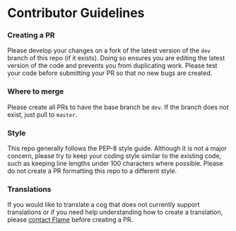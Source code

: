# Contributor Guidelines

### Creating a PR
Please develop your changes on a fork of the latest version of the `dev` branch of this repo (if it exists). Doing so ensures you are editing the latest version of the code and prevents you from duplicating work. Please test your code before submitting your PR so that no new bugs are created.

### Where to merge
Please create all PRs to have the base branch be `dev`. If the branch does not exist, just pull to `master`.

### Style
This repo generally follows the PEP-8 style guide. Although it is not a major concern, please try to keep your coding style similar to the existing code, such as keeping line lengths under 100 characters where possible. Please do not create a PR formatting this repo to a different style.

### Translations
If you would like to translate a cog that does not currently support translations or if you need help understanding how to create a translation, please [contact Flame](https://discord.gg/bYqCjvu) before creating a PR.
